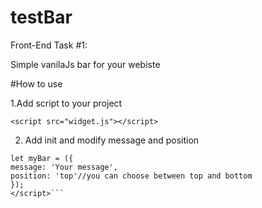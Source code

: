 # testBar
Front-End Task #1:

Simple vanilaJs bar for your webiste

#How to use

1.Add script to your project

```<script src="widget.js"></script>```

2. Add init and modify message and position
```<script>
let myBar = ({
message: 'Your message',
position: 'top'//you can choose between top and bottom
});
</script>```
